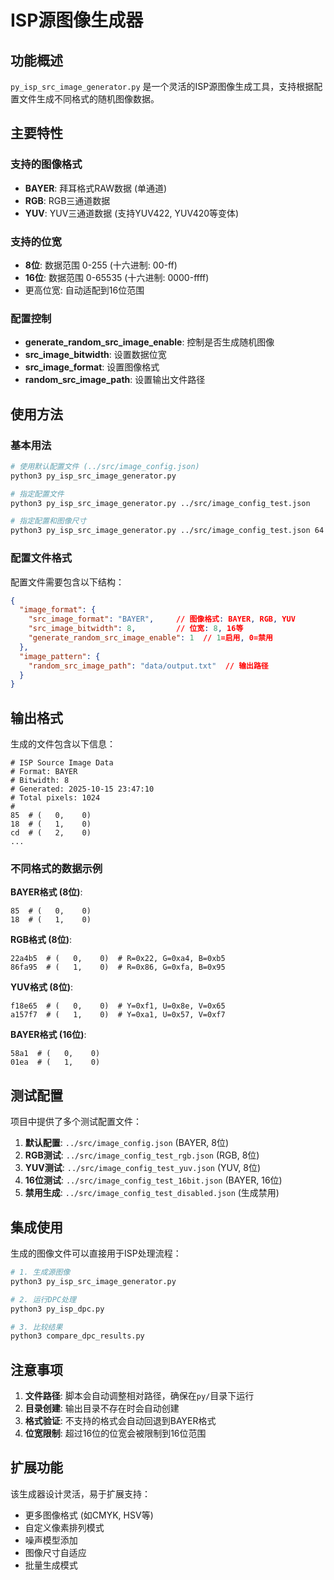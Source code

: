# ISP源图像生成器

## 功能概述

`py_isp_src_image_generator.py` 是一个灵活的ISP源图像生成工具，支持根据配置文件生成不同格式的随机图像数据。

## 主要特性

### 支持的图像格式
- **BAYER**: 拜耳格式RAW数据 (单通道)
- **RGB**: RGB三通道数据
- **YUV**: YUV三通道数据 (支持YUV422, YUV420等变体)

### 支持的位宽
- **8位**: 数据范围 0-255 (十六进制: 00-ff)
- **16位**: 数据范围 0-65535 (十六进制: 0000-ffff)
- 更高位宽: 自动适配到16位范围

### 配置控制
- **generate_random_src_image_enable**: 控制是否生成随机图像
- **src_image_bitwidth**: 设置数据位宽
- **src_image_format**: 设置图像格式
- **random_src_image_path**: 设置输出文件路径

## 使用方法

### 基本用法
```bash
# 使用默认配置文件 (../src/image_config.json)
python3 py_isp_src_image_generator.py

# 指定配置文件
python3 py_isp_src_image_generator.py ../src/image_config_test.json

# 指定配置和图像尺寸
python3 py_isp_src_image_generator.py ../src/image_config_test.json 64 64
```

### 配置文件格式
配置文件需要包含以下结构：
```json
{
  "image_format": {
    "src_image_format": "BAYER",     // 图像格式: BAYER, RGB, YUV
    "src_image_bitwidth": 8,         // 位宽: 8, 16等
    "generate_random_src_image_enable": 1  // 1=启用, 0=禁用
  },
  "image_pattern": {
    "random_src_image_path": "data/output.txt"  // 输出路径
  }
}
```

## 输出格式

生成的文件包含以下信息：
```
# ISP Source Image Data
# Format: BAYER
# Bitwidth: 8
# Generated: 2025-10-15 23:47:10
# Total pixels: 1024
#
85  # (   0,    0)
18  # (   1,    0)
cd  # (   2,    0)
...
```

### 不同格式的数据示例

**BAYER格式 (8位)**:
```
85  # (   0,    0)
18  # (   1,    0)
```

**RGB格式 (8位)**:
```
22a4b5  # (   0,    0)  # R=0x22, G=0xa4, B=0xb5
86fa95  # (   1,    0)  # R=0x86, G=0xfa, B=0x95
```

**YUV格式 (8位)**:
```
f18e65  # (   0,    0)  # Y=0xf1, U=0x8e, V=0x65
a157f7  # (   1,    0)  # Y=0xa1, U=0x57, V=0xf7
```

**BAYER格式 (16位)**:
```
58a1  # (   0,    0)
01ea  # (   1,    0)
```

## 测试配置

项目中提供了多个测试配置文件：

1. **默认配置**: `../src/image_config.json` (BAYER, 8位)
2. **RGB测试**: `../src/image_config_test_rgb.json` (RGB, 8位)
3. **YUV测试**: `../src/image_config_test_yuv.json` (YUV, 8位)
4. **16位测试**: `../src/image_config_test_16bit.json` (BAYER, 16位)
5. **禁用生成**: `../src/image_config_test_disabled.json` (生成禁用)

## 集成使用

生成的图像文件可以直接用于ISP处理流程：
```bash
# 1. 生成源图像
python3 py_isp_src_image_generator.py

# 2. 运行DPC处理
python3 py_isp_dpc.py

# 3. 比较结果
python3 compare_dpc_results.py
```

## 注意事项

1. **文件路径**: 脚本会自动调整相对路径，确保在`py/`目录下运行
2. **目录创建**: 输出目录不存在时会自动创建
3. **格式验证**: 不支持的格式会自动回退到BAYER格式
4. **位宽限制**: 超过16位的位宽会被限制到16位范围

## 扩展功能

该生成器设计灵活，易于扩展支持：
- 更多图像格式 (如CMYK, HSV等)
- 自定义像素排列模式
- 噪声模型添加
- 图像尺寸自适应
- 批量生成模式